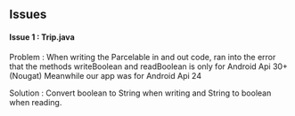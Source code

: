 ## Issues

#### Issue 1 :  Trip.java

Problem : 
When writing the Parcelable in and out code, ran into the error that the methods writeBoolean and readBoolean is only for Android Api 30+ (Nougat)
Meanwhile our app was for Android Api 24 

Solution : 
Convert boolean to String when writing and String to boolean when reading.
